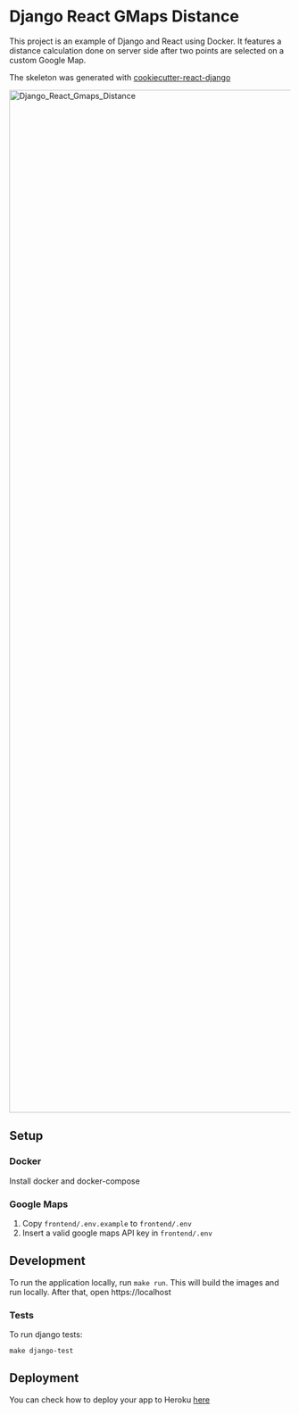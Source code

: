 # Django React GMaps Distance

This project is an example of Django and React using Docker. It features a distance calculation done on server side after two points are selected on a custom Google Map.

The skeleton was generated with [cookiecutter-react-django](https://github.com/ohduran/cookiecutter-react-django)

<img width="1833" alt="Django_React_Gmaps_Distance" src="https://user-images.githubusercontent.com/95258/93455920-5ceb9980-f8b3-11ea-8ed9-9ce37b9f697c.png">



## Setup

### Docker

Install docker and docker-compose

### Google Maps

1. Copy `frontend/.env.example` to `frontend/.env`
2. Insert a valid google maps API key in `frontend/.env`

## Development

To run the application locally, run `make run`. This will build the images and run locally. After that, open https://localhost

### Tests

To run django tests:

```
make django-test
```

## Deployment

You can check how to deploy your app to Heroku [here](https://github.com/ohduran/cookiecutter-react-django#deploy-to-heroku)

